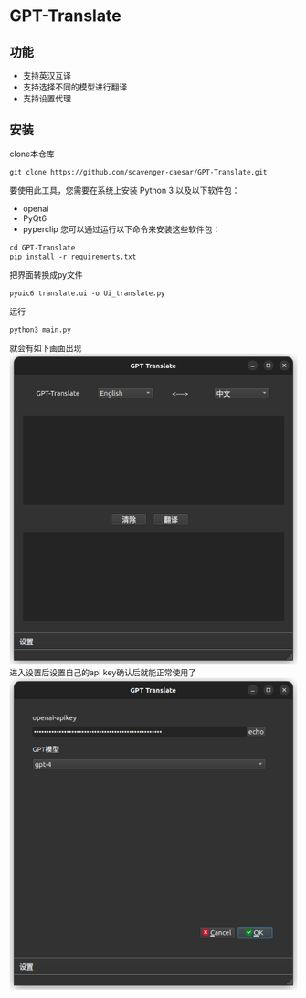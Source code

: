 # GPT-Translate
## 功能
+ 支持英汉互译
+ 支持选择不同的模型进行翻译
+ 支持设置代理
## 安装
clone本仓库
```
git clone https://github.com/scavenger-caesar/GPT-Translate.git
```
要使用此工具，您需要在系统上安装 Python 3 以及以下软件包：
+ openai
+ PyQt6
+ pyperclip
您可以通过运行以下命令来安装这些软件包：
```
cd GPT-Translate
pip install -r requirements.txt
```
把界面转换成py文件
```
pyuic6 translate.ui -o Ui_translate.py
```
运行
```
python3 main.py
```
就会有如下画面出现
![](./docs/主界面.png)
进入设置后设置自己的api key确认后就能正常使用了
![](./docs/设置界面.png)
